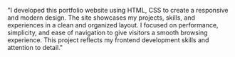 "I developed this portfolio website using HTML, CSS to create a responsive and modern design. The site showcases my projects, skills, and experiences in a clean and organized layout. I focused on performance, simplicity, and ease of navigation to give visitors a smooth browsing experience. This project reflects my frontend development skills and attention to detail."

